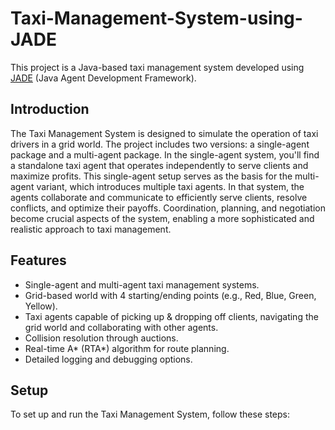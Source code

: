 # Taxi-Management-System-using-JADE
This project is a Java-based taxi management system developed using [JADE](https://en.wikipedia.org/wiki/Java_Agent_Development_Framework) (Java Agent Development Framework).

## Introduction

The Taxi Management System is designed to simulate the operation of taxi drivers in a grid world. The project includes two versions: a single-agent package and a multi-agent package. In the single-agent system, you'll find a standalone taxi agent that operates independently to serve clients and maximize profits. This single-agent setup serves as the basis for the multi-agent variant, which introduces multiple taxi agents. In that system, the agents collaborate and communicate to efficiently serve clients, resolve conflicts, and optimize their payoffs. Coordination, planning, and negotiation become crucial aspects of the system, enabling a more sophisticated and realistic approach to taxi management.

## Features
- Single-agent and multi-agent taxi management systems.
- Grid-based world with 4 starting/ending points (e.g., Red, Blue, Green, Yellow).
- Taxi agents capable of picking up & dropping off clients, navigating the grid world and collaborating with other agents.
- Collision resolution through auctions.
- Real-time A* (RTA*) algorithm for route planning.
- Detailed logging and debugging options.

## Setup
To set up and run the Taxi Management System, follow these steps:
